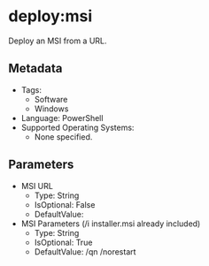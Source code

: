 <!-- region Generated -->
# deploy:msi

Deploy an MSI from a URL.

## Metadata

- Tags:
  - Software
  - Windows
- Language: PowerShell
- Supported Operating Systems:
  - None specified.

## Parameters

- MSI URL
  - Type: String
  - IsOptional: False
  - DefaultValue: 
- MSI Parameters (/i installer.msi already included)
  - Type: String
  - IsOptional: True
  - DefaultValue: /qn /norestart
<!-- endregion -->
